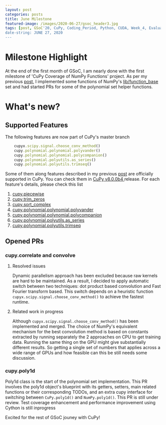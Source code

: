```yaml
---
layout: post
categories: posts
title: June Milestone
featured-image: /images/2020-06-27/gsoc_header3.jpg
tags: [post, GSoC'20, CuPy, Coding_Period, Python, CUDA, Week_4, Evaluation_I]
date-string: JUNE 27, 2020
---
```

<script src="//ajax.googleapis.com/ajax/libs/jquery/1.9.1/jquery.min.js"></script>
<script>window.jQuery || document.write('<script src="_/js/libs/jquery-1.9.1.min.js"><\/script>')</script>

# Milestone Highlight

At the end of the first month of GSoC, I am nearly done with the first milestone of 'CuPy Coverage of NumPy Functions' project. As per my previous [post](https://dahlia-chehata.github.io/posts/2020-06-13/coding_period_week2.html), I implemented some functions of NumPy's [lib/function_base](https://github.com/numpy/numpy/blob/master/numpy/lib/function_base.py) set and had started PRs for some of the polynomial set helper functions.

# What's new?

## Supported Features

The following features are now part of CuPy's master branch
```ruby
    cupyx.scipy.signal.choose_conv_method()
    cupy.polynomial.polynomial.polyvander()
    cupy.polynomial.polynomial.polycompanion()
    cupy.polynomial.polyutils.as_series()
    cupy.polynomial.polyutils.trimseq()
```

Some of them along features described in my previous [post](https://dahlia-chehata.github.io/posts/2020-06-13/coding_period_week2.html) are officially supported in CuPy. You can check them in [CuPy v8.0.0b4 ](https://github.com/cupy/cupy/milestone/74?closed=1) release. For each feature's details, please check this list

1. [cupy.piecewise](https://github.com/cupy/cupy/pull/3329)
2. [cupy.trim_zeros](https://github.com/cupy/cupy/pull/3340)
3. [cupy.sort_complex](https://github.com/cupy/cupy/pull/3348)
4. [cupy.polynomial.polynomial.polyvander](https://github.com/cupy/cupy/pull/3404)
5. [cupy.polynomial.polynomial.polycompanion](https://github.com/cupy/cupy/pull/3398)
6. [cupy.polynomial.polyutils.as_series](https://github.com/cupy/cupy/pull/3398)
7. [cupy.polynomial.polyutils.trimseq](https://github.com/cupy/cupy/pull/3398)

## Opened PRs
 
### cupy.correlate and convolve

1. Resolved issues

    Dynamic parallelism approach has been excluded because raw kernels are hard to be maintained. As a result, I decided to apply automatic switch between two   techniques: dot product based convolution and Fast Fourier transform based. This switch depends on a heuristic function `cupyx.scipy.signal.choose_conv_method()` to  achieve the fastest runtime. 

2. Related work in progress

    Although `cupyx.scipy.signal.choose_conv_method()` has been implemented and merged. The choice of NumPy's equivalent mechanism for the best convolution method is based on constants extracted by running separately the 2 approaches on CPU to get training data. Running the same thing on the GPU might give substantially different results. So getting a single set of numbers that applies across a wide range of GPUs and how feasible can this be still needs some discussion.



### cupy.poly1d

Poly1d class is the start of the polynomial set implementation. This PR involves the poly1d object's blueprint with its getters, setters, main related functions or their corresponding TODOs, and an extra cupy interface for switching between `CuPy.poly1d()` and `NumPy.poly1d()`.
This PR is still under review. Test coverage enhancement and performance improvement using Cython is still inprogress


Excited for the rest of GSoC jouney with CuPy!


